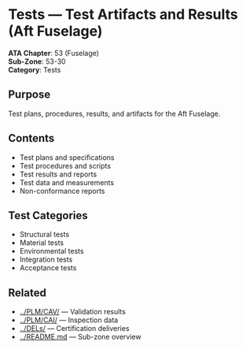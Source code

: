 # Tests — Test Artifacts and Results (Aft Fuselage)

**ATA Chapter**: 53 (Fuselage)  
**Sub-Zone**: 53-30  
**Category**: Tests

## Purpose

Test plans, procedures, results, and artifacts for the Aft Fuselage.

## Contents

- Test plans and specifications
- Test procedures and scripts
- Test results and reports
- Test data and measurements
- Non-conformance reports

## Test Categories

- Structural tests
- Material tests
- Environmental tests
- Integration tests
- Acceptance tests

## Related

- [../PLM/CAV/](../PLM/CAV/) — Validation results
- [../PLM/CAI/](../PLM/CAI/) — Inspection data
- [../DELs/](../DELs/) — Certification deliveries
- [../README.md](../README.md) — Sub-zone overview
